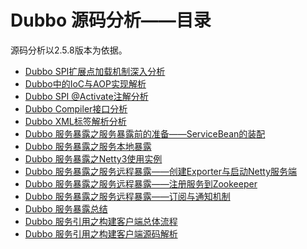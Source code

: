 # Dubbo 源码分析——目录

源码分析以2.5.8版本为依据。

- [Dubbo SPI扩展点加载机制深入分析](https://xuanjian1992.top/2018/11/20/Dubbo-SPI%E6%89%A9%E5%B1%95%E7%82%B9%E5%8A%A0%E8%BD%BD%E6%9C%BA%E5%88%B6%E6%B7%B1%E5%85%A5%E5%88%86%E6%9E%90/)
- [Dubbo中的IoC与AOP实现解析](https://xuanjian1992.top/2018/11/25/Dubbo-IoC%E4%B8%8EAOP%E8%A7%A3%E6%9E%90/)
- [Dubbo SPI @Activate注解分析](https://xuanjian1992.top/2018/12/05/Dubbo-SPI-@Activate%E6%B3%A8%E8%A7%A3%E5%88%86%E6%9E%90/)
- [Dubbo Compiler接口分析](https://xuanjian1992.top/2019/01/13/Dubbo-Compiler%E6%8E%A5%E5%8F%A3%E5%88%86%E6%9E%90/)
- [Dubbo XML标签解析分析](https://xuanjian1992.top/2019/01/14/Dubbo-XML%E6%A0%87%E7%AD%BE%E8%A7%A3%E6%9E%90%E5%88%86%E6%9E%90/)
- [Dubbo 服务暴露之服务暴露前的准备——ServiceBean的装配](https://xuanjian1992.top/2019/03/03/Dubbo-%E6%9C%8D%E5%8A%A1%E6%9A%B4%E9%9C%B2%E4%B9%8B%E6%9C%8D%E5%8A%A1%E6%9A%B4%E9%9C%B2%E5%89%8D%E7%9A%84%E5%87%86%E5%A4%87-ServiceBean%E7%9A%84%E8%A3%85%E9%85%8D(dubbo-2.5.8)/)
- [Dubbo 服务暴露之服务本地暴露](https://xuanjian1992.top/2019/03/03/Dubbo-%E6%9C%8D%E5%8A%A1%E6%9A%B4%E9%9C%B2%E4%B9%8B%E6%9C%8D%E5%8A%A1%E6%9C%AC%E5%9C%B0%E6%9A%B4%E9%9C%B2/)
- [Dubbo 服务暴露之Netty3使用实例](https://xuanjian1992.top/2019/03/03/Dubbo-%E6%9C%8D%E5%8A%A1%E6%9A%B4%E9%9C%B2%E4%B9%8BNetty3%E4%BD%BF%E7%94%A8%E5%AE%9E%E4%BE%8B/)
- [Dubbo 服务暴露之服务远程暴露——创建Exporter与启动Netty服务端](https://xuanjian1992.top/2019/03/03/Dubbo-%E6%9C%8D%E5%8A%A1%E6%9A%B4%E9%9C%B2%E4%B9%8B%E6%9C%8D%E5%8A%A1%E8%BF%9C%E7%A8%8B%E6%9A%B4%E9%9C%B2-%E5%88%9B%E5%BB%BAExporter%E4%B8%8E%E5%90%AF%E5%8A%A8Netty%E6%9C%8D%E5%8A%A1%E7%AB%AF/)
- [Dubbo 服务暴露之服务远程暴露——注册服务到Zookeeper](https://xuanjian1992.top/2019/03/03/Dubbo-%E6%9C%8D%E5%8A%A1%E6%9A%B4%E9%9C%B2%E4%B9%8B%E6%9C%8D%E5%8A%A1%E8%BF%9C%E7%A8%8B%E6%9A%B4%E9%9C%B2-%E6%B3%A8%E5%86%8C%E6%9C%8D%E5%8A%A1%E5%88%B0Zookeeper/)
- [Dubbo 服务暴露之服务远程暴露——订阅与通知机制](https://xuanjian1992.top/2019/03/03/Dubbo-%E6%9C%8D%E5%8A%A1%E6%9A%B4%E9%9C%B2%E4%B9%8B%E6%9C%8D%E5%8A%A1%E8%BF%9C%E7%A8%8B%E6%9A%B4%E9%9C%B2-%E8%AE%A2%E9%98%85%E4%B8%8E%E9%80%9A%E7%9F%A5%E6%9C%BA%E5%88%B6/)
- [Dubbo 服务暴露总结](https://xuanjian1992.top/2019/03/03/Dubbo-%E6%9C%8D%E5%8A%A1%E6%9A%B4%E9%9C%B2%E6%80%BB%E7%BB%93/)
- [Dubbo 服务引用之构建客户端总体流程](https://xuanjian1992.top/2019/03/03/Dubbo-%E6%9C%8D%E5%8A%A1%E5%BC%95%E7%94%A8%E4%B9%8B%E6%9E%84%E5%BB%BA%E5%AE%A2%E6%88%B7%E7%AB%AF%E6%80%BB%E4%BD%93%E6%B5%81%E7%A8%8B/)
- [Dubbo 服务引用之构建客户端源码解析](https://xuanjian1992.top/2019/03/03/Dubbo-%E6%9C%8D%E5%8A%A1%E5%BC%95%E7%94%A8%E4%B9%8B%E6%9E%84%E5%BB%BA%E5%AE%A2%E6%88%B7%E7%AB%AF%E6%BA%90%E7%A0%81%E8%A7%A3%E6%9E%90/)

